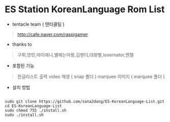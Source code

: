 # ES Station KoreanLanguage Rom List

* tentacle team ( 텐타클팀 )
> http://cafe.naver.com/raspigamer

* thanks to 
> 구퓌,영민,마이애니,별헤는마왕,김팬더,대왕별,losernator,엔젤

* 포함된 기능
> 한글리스트 출력
> video 재생 ( snap 폴더 )
> marquee 이미지 ( marquee 폴더 )

* 설치 방법
<pre><code>
sudo git clone https://github.com/sana2dang/ES-KoreanLanguage-List.git 
cd ES-KoreanLanguage-List
sudo chmod 755 ./install.sh
sudo ./install.sh
</code></pre>
